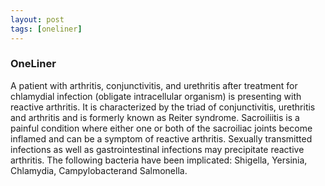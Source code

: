 ```yaml
---
layout: post
tags: [oneliner]
---
```



### OneLiner

A patient with arthritis, conjunctivitis, and urethritis after treatment for chlamydial infection (obligate intracellular organism) is presenting with reactive arthritis. It is characterized by the triad of conjunctivitis, urethritis and arthritis and is formerly known as Reiter syndrome.  Sacroiliitis is a painful condition where either one or both of the sacroiliac joints become inflamed and can be a symptom of reactive arthritis. Sexually transmitted infections as well as gastrointestinal infections may precipitate reactive arthritis. The following bacteria have been implicated: Shigella, Yersinia, Chlamydia, Campylobacterand Salmonella.
